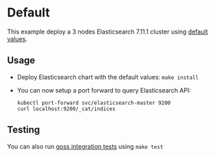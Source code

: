 # Default

This example deploy a 3 nodes Elasticsearch 7.11.1 cluster using
[default values][].


## Usage

* Deploy Elasticsearch chart with the default values: `make install`

* You can now setup a port forward to query Elasticsearch API:

  ```
  kubectl port-forward svc/elasticsearch-master 9200
  curl localhost:9200/_cat/indices
  ```


## Testing

You can also run [goss integration tests][] using `make test`


[goss integration tests]: https://github.com/elastic/helm-charts/tree/7.11/elasticsearch/examples/default/test/goss.yaml
[default values]: https://github.com/elastic/helm-charts/tree/7.11/elasticsearch/values.yaml
